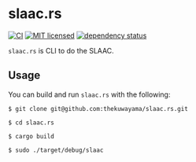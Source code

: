 # slaac.rs

[![CI](https://github.com/thekuwayama/slaac.rs/workflows/CI/badge.svg)](https://github.com/thekuwayama/slaac.rs/actions?workflow=CI)
[![MIT licensed](https://img.shields.io/badge/license-MIT-brightgreen.svg)](https://raw.githubusercontent.com/thekuwayama/slaac.rs/master/LICENSE.txt)
[![dependency status](https://deps.rs/repo/github/thekuwayama/slaac.rs/status.svg)](https://deps.rs/repo/github/thekuwayama/slaac.rs)

`slaac.rs` is CLI to do the SLAAC.

## Usage

You can build and run `slaac.rs` with the following:

```
$ git clone git@github.com:thekuwayama/slaac.rs.git

$ cd slaac.rs

$ cargo build

$ sudo ./target/debug/slaac
```
